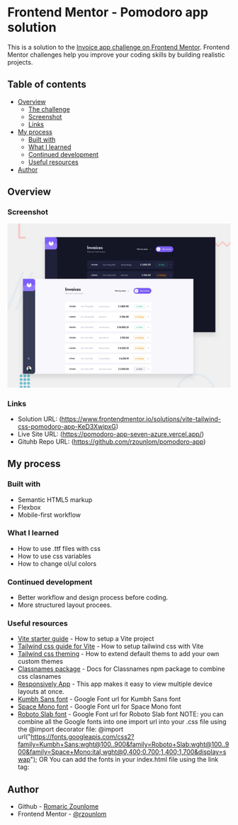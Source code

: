 # Frontend Mentor - Pomodoro app solution

This is a solution to the [Invoice app challenge on Frontend Mentor](https://www.frontendmentor.io/challenges/invoice-app-i7KaLTQjl). Frontend Mentor challenges help you improve your coding skills by building realistic projects.

## Table of contents

- [Overview](#overview)
  - [The challenge](#the-challenge)
  - [Screenshot](#screenshot)
  - [Links](#links)
- [My process](#my-process)
  - [Built with](#built-with)
  - [What I learned](#what-i-learned)
  - [Continued development](#continued-development)
  - [Useful resources](#useful-resources)
- [Author](#author)

## Overview

### Screenshot

![](/public/preview.jpg)

### Links

- Solution URL: (https://www.frontendmentor.io/solutions/vite-tailwind-css-pomodoro-app-KeD3XwipxG)
- Live Site URL: (https://pomodoro-app-seven-azure.vercel.app/)
- Gituhb Repo URL: (https://github.com/rzounlom/pomodoro-app)

## My process

### Built with

- Semantic HTML5 markup
- Flexbox
- Mobile-first workflow

### What I learned

- How to use .ttf files with css
- How to use css variables
- How to change ol/ul colors

### Continued development

- Better workflow and design process before coding.
- More structured layout procees.

### Useful resources

- [Vite starter guide](https://vitejs.dev/guide/) - How to setup a Vite project
- [Tailwind css guide for Vite](https://tailwindcss.com/docs/guides/vite) - How to setup tailwind css with Vite
- [Tailwind css theming](https://tailwindcss.com/docs/theme#customizing-the-default-theme) - How to extend default thems to add your own custom themes
- [Classnames package](https://www.npmjs.com/package/classnames) - Docs for Classnames npm package to combine css clasnames
- [Responsively App](https://responsively.app/download) - This app makes it easy to view multiple device layouts at once.
- [Kumbh Sans font](https://fonts.google.com/specimen/Kumbh+Sans) - Google Font url for Kumbh Sans font
- [Space Mono font](https://fonts.google.com/specimen/Space+Mono) - Google Font url for Space Mono font
- [Roboto Slab font](https://fonts.google.com/specimen/Roboto+Slab) - Google Font url for Roboto Slab font
NOTE: you can combine all the Google fonts into one import url into your .css file using the @import decorator file: @import url("https://fonts.googleapis.com/css2?family=Kumbh+Sans:wght@100..900&family=Roboto+Slab:wght@100..900&family=Space+Mono:ital,wght@0,400;0,700;1,400;1,700&display=swap");
OR You can add the fonts in your index.html file using the link tag:
<link href="https://fonts.googleapis.com/css2?family=Kumbh+Sans:wght@100..900&family=Roboto+Slab:wght@100..900&family=Space+Mono:ital,wght@0,400;0,700;1,400;1,700&display=swap" rel="stylesheet">

## Author

- Github - [Romaric Zounlome](https://github.com/rzounlom)
- Frontend Mentor - [@rzounlom](https://www.frontendmentor.io/profile/rzounlom)
